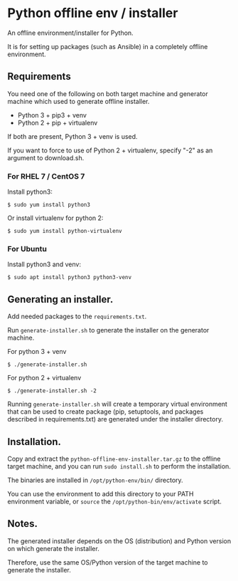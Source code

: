 # Python offline env / installer

An offline environment/installer for Python.

It is for setting up packages (such as Ansible) in a completely offline environment.

## Requirements

You need one of the following on both target machine and generator machine which used to generate offline installer.

* Python 3 + pip3 + venv
* Python 2 + pip + virtualenv

If both are present, Python 3 + venv is used.

If you want to force to use of Python 2 + virtualenv, specify "-2" as an argument to download.sh.

### For RHEL 7 / CentOS 7

Install python3:

    $ sudo yum install python3

Or install virtualenv for python 2:

    $ sudo yum install python-virtualenv
    
### For Ubuntu

Install python3 and venv:

    $ sudo apt install python3 python3-venv        

## Generating an installer.

Add needed packages to the `requirements.txt`.

Run `generate-installer.sh` to generate the installer on the generator machine.

For python 3 + venv

    $ ./generate-installer.sh

For python 2 + virtualenv

    $ ./generate-installer.sh -2

Running `generate-installer.sh` will create a temporary virtual environment that can be used to create package (pip, setuptools, and packages described in requirements.txt) are generated under the installer directory.

## Installation.

Copy and extract the `python-offline-env-installer.tar.gz` to the offline target machine, and you can run `sudo install.sh` to perform the installation.

The binaries are installed in `/opt/python-env/bin/` directory.

You can use the environment to add this directory to your PATH environment variable, or `source` the `/opt/python-bin/env/activate` script.

## Notes.

The generated installer depends on the OS (distribution) and Python version on which generate the installer.

Therefore, use the same OS/Python version of the target machine to generate the installer.
